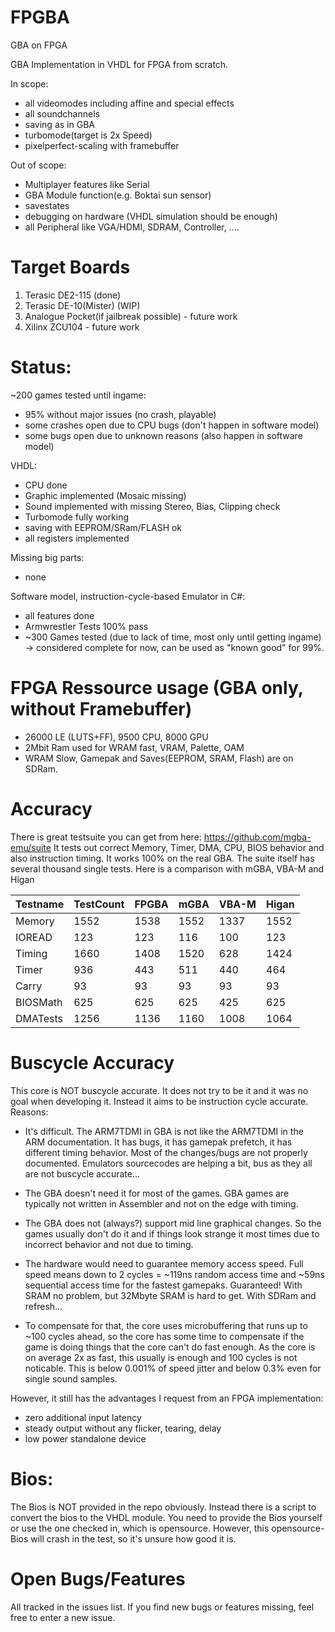 # FPGBA

GBA on FPGA

GBA Implementation in VHDL for FPGA from scratch.

In scope:
- all videomodes including affine and special effects
- all soundchannels
- saving as in GBA
- turbomode(target is 2x Speed)
- pixelperfect-scaling with framebuffer

Out of scope:
- Multiplayer features like Serial
- GBA Module function(e.g. Boktai sun sensor)
- savestates
- debugging on hardware (VHDL simulation should be enough)
- all Peripheral like VGA/HDMI, SDRAM, Controller, ....

# Target Boards
1. Terasic DE2-115 (done)
2. Terasic DE-10(Mister) (WIP)
3. Analogue Pocket(if jailbreak possible) - future work
4. Xilinx ZCU104 - future work

# Status: 

~200 games tested until ingame:
- 95% without major issues (no crash, playable)
- some crashes open due to CPU bugs (don't happen in software model)
- some bugs open due to unknown reasons (also happen in software model)

VHDL:
- CPU done
- Graphic implemented (Mosaic missing)
- Sound implemented with missing Stereo, Bias, Clipping check
- Turbomode fully working
- saving with EEPROM/SRam/FLASH ok
- all registers implemented

Missing big parts:
- none

Software model, instruction-cycle-based Emulator in C#:
- all features done
- Armwrestler Tests 100% pass
- ~300 Games tested (due to lack of time, most only until getting ingame)
-> considered complete for now, can be used as "known good" for 99%.

# FPGA Ressource usage (GBA only, without Framebuffer)

- 26000 LE (LUTS+FF), 9500 CPU, 8000 GPU
- 2Mbit Ram used for WRAM fast, VRAM, Palette, OAM
- WRAM Slow, Gamepak and Saves(EEPROM, SRAM, Flash) are on SDRam.

# Accuracy

There is great testsuite you can get from here: https://github.com/mgba-emu/suite
It tests out correct Memory, Timer, DMA, CPU, BIOS behavior and also instruction timing. It works 100% on the real GBA.
The suite itself has several thousand single tests. Here is a comparison with mGBA, VBA-M and Higan

Testname | TestCount | FPGBA | mGBA | VBA-M | Higan
---------|-----------|-------|------|-------|-------
Memory   |      1552 |  1538 | 1552 |  1337 | 1552
IOREAD   |       123 |   123 |  116 |   100 |  123
Timing   |      1660 |  1408 | 1520 |   628 | 1424
Timer    |       936 |   443 |  511 |   440 |  464
Carry    |        93 |    93 |   93 |    93 |   93
BIOSMath |       625 |   625 |  625 |   425 |  625
DMATests |      1256 |  1136 | 1160 |  1008 | 1064


# Buscycle Accuracy

This core is NOT buscycle accurate.
It does not try to be it and it was no goal when developing it.
Instead it aims to be instruction cycle accurate.
Reasons:

- It's difficult. The ARM7TDMI in GBA is not like the ARM7TDMI in the ARM documentation. It has bugs, it has gamepak prefetch, it has different timing behavior.
Most of the changes/bugs are not properly documented. Emulators sourcecodes are helping a bit, bus as they all are not buscycle accurate...

- The GBA doesn't need it for most of the games. GBA games are typically not written in Assembler and not on the edge with timing.

- The GBA does not (always?) support mid line graphical changes.
So the games usually don't do it and if things look strange it most times due to incorrect behavior and not due to timing.

- The hardware would need to guarantee memory access speed.
Full speed means down to 2 cycles = ~119ns random access time and ~59ns sequential access time for the fastest gamepaks. Guaranteed!
With SRAM no problem, but 32Mbyte SRAM is hard to get. With SDRam and refresh...

- To compensate for that, the core uses microbuffering that runs up to ~100 cycles ahead, 
so the core has some time to compensate if the game is doing things that the core can't do fast enough.
As the core is on average 2x as fast, this usually is enough and 100 cycles is not noticable.
This is below 0.001% of speed jitter and below 0.3% even for single sound samples.

However, it still has the advantages I request from an FPGA implementation:
- zero additional input latency
- steady output without any flicker, tearing, delay
- low power standalone device

# Bios:

The Bios is NOT provided in the repo obviously. Instead there is a script to convert the bios to the VHDL module.
You need to provide the Bios yourself or use the one checked in, which is opensource. 
However, this opensource-Bios will crash in the test, so it's unsure how good it is.

# Open Bugs/Features

All tracked in the issues list. If you find new bugs or features missing, feel free to enter a new issue.
